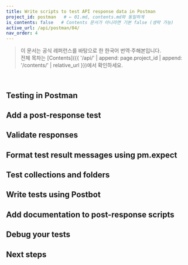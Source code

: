```yaml
---
title: Write scripts to test API response data in Postman
project_id: postman   # ← 01.md, contents.md와 동일하게
is_contents: false   # Contents 문서가 아니라면 기본 false (생략 가능)
active_url: /api/postman/04/
nav_order: 4  
---
```


> 이 문서는 공식 레퍼런스를 바탕으로 한 한국어 번역·주해본입니다.  
> 전체 목차는 [Contents]({{ '/api/' | append: page.project_id | append: '/contents/' | relative_url }})에서 확인하세요.

<br>

## Testing in Postman
## Add a post-response test
## Validate responses
## Format test result messages using pm.expect
## Test collections and folders
## Write tests using Postbot
## Add documentation to post-response scripts
## Debug your tests
## Next steps
